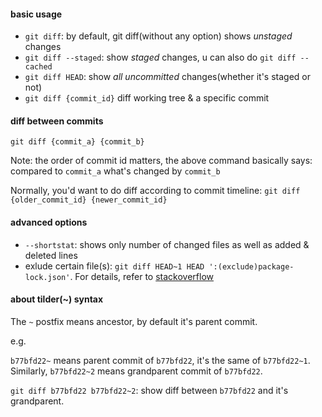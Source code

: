 #### basic usage

- `git diff`: by default, git diff(without any option) shows *unstaged* changes
- `git diff --staged`: show *staged* changes, u can also do `git diff --cached`
- `git diff HEAD`: show *all uncommitted* changes(whether it's staged or not)
- `git diff {commit_id}` diff working tree & a specific commit

#### diff between commits

`git diff {commit_a} {commit_b}`

Note: the order of commit id matters, the above command basically says: compared to `commit_a` what's changed by `commit_b`

Normally, you'd want to do diff according to commit timeline: `git diff {older_commit_id} {newer_commit_id}`

#### advanced options

- `--shortstat`:  shows only number of changed files as well as added & deleted lines
- exlude certain file(s): `git diff HEAD~1 HEAD ':(exclude)package-lock.json'`. For details, refer to [stackoverflow](https://stackoverflow.com/questions/10415100/exclude-file-from-git-diff)

#### about tilder(~) syntax

The `~` postfix means ancestor, by default it's parent commit. 

e.g. 

`b77bfd22~` means parent commit of `b77bfd22`, it's the same of `b77bfd22~1`. Similarly, `b77bfd22~2` means grandparent commit of `b77bfd22`.

`git diff b77bfd22 b77bfd22~2`: show diff between `b77bfd22` and it's grandparent.
